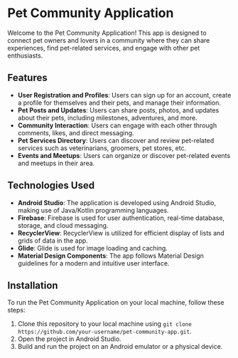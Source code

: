 # Pet Community Application

Welcome to the Pet Community Application! This app is designed to connect pet owners and lovers in a community where they can share experiences, find pet-related services, and engage with other pet enthusiasts.

## Features

- **User Registration and Profiles**: Users can sign up for an account, create a profile for themselves and their pets, and manage their information.
- **Pet Posts and Updates**: Users can share posts, photos, and updates about their pets, including milestones, adventures, and more.
- **Community Interaction**: Users can engage with each other through comments, likes, and direct messaging.
- **Pet Services Directory**: Users can discover and review pet-related services such as veterinarians, groomers, pet stores, etc.
- **Events and Meetups**: Users can organize or discover pet-related events and meetups in their area.

## Technologies Used

- **Android Studio**: The application is developed using Android Studio, making use of Java/Kotlin programming languages.
- **Firebase**: Firebase is used for user authentication, real-time database, storage, and cloud messaging.
- **RecyclerView**: RecyclerView is utilized for efficient display of lists and grids of data in the app.
- **Glide**: Glide is used for image loading and caching.
- **Material Design Components**: The app follows Material Design guidelines for a modern and intuitive user interface.

## Installation

To run the Pet Community Application on your local machine, follow these steps:

1. Clone this repository to your local machine using `git clone https://github.com/your-username/pet-community-app.git`.
2. Open the project in Android Studio.
3. Build and run the project on an Android emulator or a physical device.


